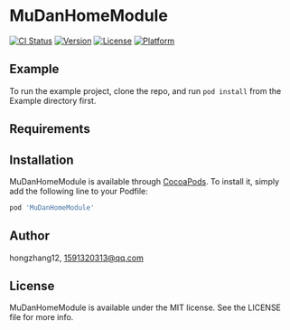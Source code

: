 # MuDanHomeModule

[![CI Status](https://img.shields.io/travis/hongzhang12/MuDanHomeModule.svg?style=flat)](https://travis-ci.org/hongzhang12/MuDanHomeModule)
[![Version](https://img.shields.io/cocoapods/v/MuDanHomeModule.svg?style=flat)](https://cocoapods.org/pods/MuDanHomeModule)
[![License](https://img.shields.io/cocoapods/l/MuDanHomeModule.svg?style=flat)](https://cocoapods.org/pods/MuDanHomeModule)
[![Platform](https://img.shields.io/cocoapods/p/MuDanHomeModule.svg?style=flat)](https://cocoapods.org/pods/MuDanHomeModule)

## Example

To run the example project, clone the repo, and run `pod install` from the Example directory first.

## Requirements

## Installation

MuDanHomeModule is available through [CocoaPods](https://cocoapods.org). To install
it, simply add the following line to your Podfile:

```ruby
pod 'MuDanHomeModule'
```

## Author

hongzhang12, 1591320313@qq.com

## License

MuDanHomeModule is available under the MIT license. See the LICENSE file for more info.
